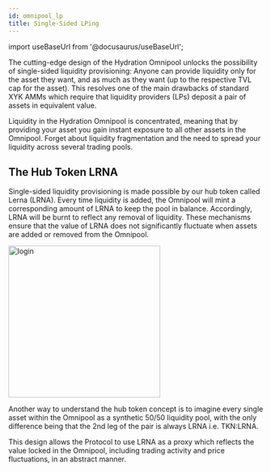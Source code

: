 ```yaml
---
id: omnipool_lp
title: Single-Sided LPing
---
```


import useBaseUrl from '@docusaurus/useBaseUrl';

The cutting-edge design of the Hydration Omnipool unlocks the possibility of single-sided liquidity provisioning: Anyone can provide liquidity only for the asset they want, and as much as they want (up to the respective TVL cap for the asset). This resolves one of the main drawbacks of standard XYK AMMs which require that liquidity providers (LPs) deposit a pair of assets in equivalent value.

Liquidity in the Hydration Omnipool is concentrated, meaning that by providing your asset you gain instant exposure to all other assets in the Omnipool. Forget about liquidity fragmentation and the need to spread your liquidity across several trading pools.

## The Hub Token LRNA

Single-sided liquidity provisioning is made possible by our hub token called Lerna (LRNA). Every time liquidity is added, the Omnipool will mint a corresponding amount of LRNA to keep the pool in balance. Accordingly, LRNA will be burnt to reflect any removal of liquidity. These mechanisms ensure that the value of LRNA does not significantly fluctuate when assets are added or removed from the Omnipool.

<div style={{textAlign: 'center'}}>
  <img alt="login" src={useBaseUrl('/omnipool/lrna.png')} width="300px" />
</div>


Another way to understand the hub token concept is to imagine every single asset within the Omnipool as a synthetic 50/50 liquidity pool, with the only difference being that the 2nd leg of the pair is always LRNA i.e. TKN:LRNA.

This design allows the Protocol to use LRNA as a proxy which reflects the value locked in the Omnipool, including trading activity and price fluctuations, in an abstract manner.